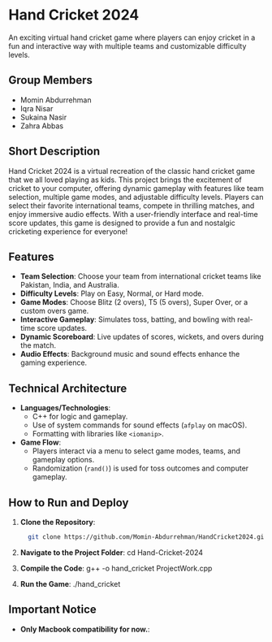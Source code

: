 # Hand Cricket 2024
An exciting virtual hand cricket game where players can enjoy cricket in a fun and interactive way with multiple teams and customizable difficulty levels.

## Group Members
- Momin Abdurrehman  
- Iqra Nisar  
- Sukaina Nasir  
- Zahra Abbas  

## Short Description
Hand Cricket 2024 is a virtual recreation of the classic hand cricket game that we all loved playing as kids. This project brings the excitement of cricket to your computer, offering dynamic gameplay with features like team selection, multiple game modes, and adjustable difficulty levels. Players can select their favorite international teams, compete in thrilling matches, and enjoy immersive audio effects. With a user-friendly interface and real-time score updates, this game is designed to provide a fun and nostalgic cricketing experience for everyone!

## Features
- **Team Selection**: Choose your team from international cricket teams like Pakistan, India, and Australia.  
- **Difficulty Levels**: Play on Easy, Normal, or Hard mode.  
- **Game Modes**: Choose Blitz (2 overs), T5 (5 overs), Super Over, or a custom overs game.  
- **Interactive Gameplay**: Simulates toss, batting, and bowling with real-time score updates.  
- **Dynamic Scoreboard**: Live updates of scores, wickets, and overs during the match.  
- **Audio Effects**: Background music and sound effects enhance the gaming experience.  

## Technical Architecture
- **Languages/Technologies**:
  - C++ for logic and gameplay.
  - Use of system commands for sound effects (`afplay` on macOS).
  - Formatting with libraries like `<iomanip>`.
- **Game Flow**:
  - Players interact via a menu to select game modes, teams, and gameplay options.
  - Randomization (`rand()`) is used for toss outcomes and computer gameplay.

## How to Run and Deploy
1. **Clone the Repository**:
   ```bash
     git clone https://github.com/Momin-Abdurrehman/HandCricket2024.git
   
2. **Navigate to the Project Folder**:
    cd Hand-Cricket-2024
   
3. **Compile the Code**:
    g++ -o hand_cricket ProjectWork.cpp

4. **Run the Game**:
   ./hand_cricket

## Important Notice
   - **Only Macbook compatibility for now.**:

   
   
   
   
 
